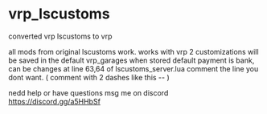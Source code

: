 # vrp_lscustoms
 converted vrp lscustoms to vrp 

all mods from original lscustoms work.
works with vrp 2
customizations will be saved in the default vrp_garages when stored
default payment is bank, can be changes at line 63,64 of lscustoms_server.lua
comment the line you dont want. ( comment with 2 dashes like this -- )

nedd help or have questions msg me on discord https://discord.gg/a5HHbSf
